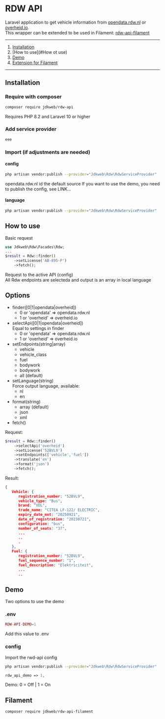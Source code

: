 # RDW API

Laravel application to get vehicle information from [opendata.rdw.nl](https://opendata.rdw.nl) or [overheid.io](https://overheid.io). \
This wrapper can be extended to be used in Filament: [rdw-api-filament](https://github.com/jdkweb/rdw-api-filament)

---
1. [Installation](#installation)
2. [How to use](#How ot use)
3. [Demo](#demo)
4. [Extension for Filament](#filament)
---

## Installation

### Require with composer
```bash
composer require jdkweb/rdw-api
```
Requires PHP 8.2 and Laravel 10 or higher
### Add service provider
```bash
eee
```
### Import (if adjustments are needed)
#### config
```bash
php artisan vendor:publish --provider="Jdkweb\Rdw\RdwServiceProvider" --tag="config"
```
opendata.rdw.nl id the default source 
If you want to use the demo, you need to publish the config, see LINK...
#### language
```bash
php artisan vendor:publish --provider="Jdkweb\Rdw\RdwServiceProvider" --tag="lang"
```

## How to use
Basic request
```php
use Jdkweb\Rdw\Facades\Rdw;
...
$result = Rdw::finder()
    ->setLicense('AB-895-P')
    ->fetch();
```
Request to the active API (config) \
All Rdw endpoints are selecteda and output is an array in local language
## Options
- finder([0|1|opendata|overheid])
  - 0 or 'opendata' => opendata.rdw.nl
  - 1 or 'overheid' => overheid.io
- selectApi([0|1|opendata|overheid]) \
  Equal to settings in finder
  - 0 or 'opendata' => opendata.rdw.nl
  - 1 or 'overheid' => overheid.io
- setEndpoints(string|array)
  - vehicle
  - vehicle_class
  - fuel
  - bodywork
  - bodywork
  - all (default)
- setLanguage(string) \
  Force output language, available:
  - nl
  - en
- format(string)
  - array (default)
  - json
  - xml
- fetch()  

Request:
```php
$result = Rdw::finder()
    ->selectApi('overheid')
    ->setLicense('52BVL9')
    ->setEndpoints(['vehicle','fuel'])
    ->translate('en')
    ->format('json')
    ->fetch();
```
Result:
```json
{
   Vehicle: {
      registration_number: "52BVL9",
      vehicle_type: "Bus",
      brand: "VDL",
      trade_name: "CITEA LF-122/ ELECTRIC",
      expiry_date_mot: "20250921",
      date_of_registration: "20230721",
      configuration: "bus",
      number_of_seats: "37",
      ...
      ..
      .    
   },
   Fuel: {
      registration_number: "52BVL9",
      fuel_sequence_number: "1",
      fuel_description: "Elektriciteit",
      ...
      ..
```

## Demo
Two options to use the demo
### .env
```php
RDW-API-DEMO=1
```
Add this value to .env
### config
Import the rwd-api config
```bash
php artisan vendor:publish --provider="Jdkweb\Rdw\RdwServiceProvider" --tag="config"
```
```php
rdw_api_demo => 1,
```
Demo: 0 = Off | 1 = On
## Filament
```bash
composer require jdkweb/rdw-api-filament
```
